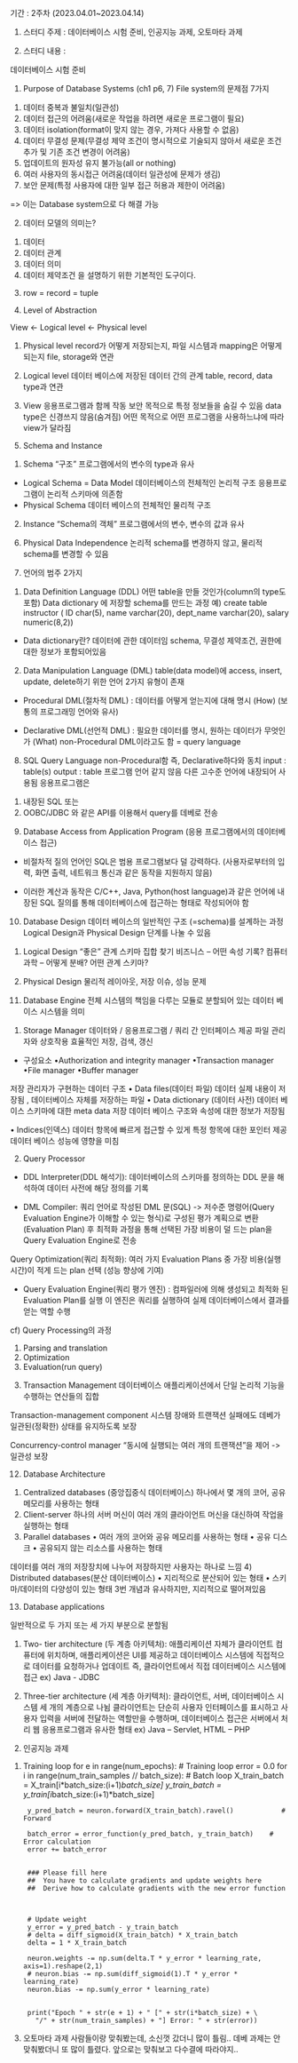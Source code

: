 기간 : 2주차 (2023.04.01~2023.04.14)
1. 스터디 주제 : 데이터베이스 시험 준비, 인공지능 과제, 오토마타 과제

2. 스터디 내용 : 

데이터베이스 시험 준비

1. Purpose of Database Systems (ch1 p6, 7)
File system의 문제점 7가지
1) 데이터 중복과 불일치(일관성)
2) 데이터 접근의 어려움(새로운 작업을 하려면 새로운 프로그램이 필요)
3) 데이터 isolation(format이 맞지 않는 경우, 가져다 사용할 수 없음)
4) 데이터 무결성 문제(무결성 제약 조건이 명시적으로 기술되지 않아서 새로운 조건 추가 및 기존 조건 변경이 어려움)
5) 업데이트의 원자성 유지 불가능(all or nothing)
6) 여러 사용자의 동시접근 어려움(데이터 일관성에 문제가 생김) 
7) 보안 문제(특정 사용자에 대한 일부 접근 허용과 제한이 어려움)

 => 이는 Database system으로 다 해결 가능

2. 데이터 모델의 의미는?
1) 데이터
2) 데이터 관계
3) 데이터 의미
4) 데이터 제약조건 
을 설명하기 위한 기본적인 도구이다.

3. row 
  = record 
  = tuple 

4. Level of Abstraction

View <- Logical level <- Physical level
1) Physical level
record가 어떻게 저장되는지, 파일 시스템과 mapping은 어떻게 되는지
file, storage와 연관

2) Logical level
데이터 베이스에 저장된 데이터 간의 관계
table, record, data type과 연관

3) View
응용프로그램과 함께 작동
보안 목적으로 특정 정보들을 숨길 수 있음
data type은 신경쓰지 않음(숨겨짐)
어떤 목적으로 어떤 프로그램을 사용하느냐에 따라 view가 달라짐

5. Schema and Instance 
1) Schema 
 “구조”
 프로그램에서의 변수의 type과 유사

 - Logical Schema 
 = Data Model
 데이터베이스의 전체적인 논리적 구조
 응용프로그램이 논리적 스키마에 의존함
 - Physical Schema 
 데이터 베이스의 전체적인 물리적 구조 

2) Instance 
 “Schema의 객체”
 프로그램에서의 변수, 변수의 값과 유사


6. Physical Data Independence
논리적 schema를 변경하지 않고, 물리적 schema를 변경할 수 있음

7. 언어의 범주 2가지

1) Data Definition Language (DDL) 
어떤 table을 만들 것인가(column의 type도 포함)
Data dictionary 에 저장할 schema를 만드는 과정
예) create table instructor (
ID char(5), name varchar(20), dept_name varchar(20), salary numeric(8,2)) 

- Data dictionary란?
데이터에 관한 데이터임
schema, 무결성 제약조건, 권한에 대한 정보가 포함되어있음

2) Data Manipulation Language (DML) 
table(data model)에 access, insert, update, delete하기 위한 언어
2가지 유형이 존재
 - Procedural DML(절차적 DML) 
  : 데이터를 어떻게 얻는지에 대해 명시 (How)
   (보통의 프로그래밍 언어와 유사)

- Declarative DML(선언적 DML) 
   : 필요한 데이터를 명시, 원하는 데이터가 무엇인가 (What)
    non-Procedural DML이라고도 함
    = query language

8.  SQL Query Language 
non-Procedural함 즉, Declarative하다와 동치
input : table(s) 
output : table
프로그램 언어 같지 않음
다른 고수준 언어에 내장되어 사용됨
응용프로그램은 
1) 내장된 SQL
또는
2) OOBC/JDBC 와 같은 API를 이용해서 query를 데베로 전송

9. Database Access from Application Program
(응용 프로그램에서의 데이터베이스 접근)

- 비절차적 질의 언어인 SQL은 범용 프로그램보다 덜 강력하다.
(사용자로부터의 입력, 화면 출력, 네트워크 통신과 같은 동작을 지원하지 않음)

- 이러한 계산과 동작은 C/C++, Java, Python(host language)과 같은 언어에 내장된 SQL 질의를 통해 데이터베이스에 접근하는 형태로 작성되어야 함


10. Database Design
데이터 베이스의 일반적인 구조 (=schema)를 설계하는 과정
Logical Design과 Physical Design 단계를 나눌 수 있음

1) Logical Design
“좋은” 관계 스키마 집합 찾기
비즈니스 – 어떤 속성 기록?
컴퓨터과학 – 어떻게 분배? 어떤 관계 스키마?

2) Physical Design 
물리적 레이아웃, 저장 이슈, 성능 문제

11. Database Engine 
전체 시스템의 책임을 다루는 모듈로 분할되어 있는 데이터 베이스 시스템을 의미

1) Storage Manager 
데이터와 / 응용프로그램 / 쿼리 간 인터페이스 제공
파일 관리자와 상호작용
효율적인 저장, 검색, 갱신

- 구성요소 
•Authorization and integrity manager 
•Transaction manager 
•File manager 
•Buffer manager 

저장 관리자가 구현하는 데이터 구조 
• Data files(데이터 파일) 
데이터 실제 내용이 저장됨 , 데이터베이스 자체를 저장하는 파일
• Data dictionary (데이터 사전)
데이터 베이스 스키마에 대한 meta data 저장
데이터 베이스 구조와 속성에 대한 정보가 저장됨

• Indices(인덱스) 
데이터 항목에 빠르게 접근할 수 있게 
특정 항목에 대한 포인터 제공
데이터 베이스 성능에 영향을 미침

2) Query Processor 
- DDL Interpreter(DDL 해석기):
데이터베이스의 스키마를 정의하는 DDL 문을 해석하여 데이터 사전에 해당 정의를 기록

- DML Compiler: 
쿼리 언어로 작성된 DML 문(SQL) ->  저수준 명령어(Query Evaluation Engine가 이해할 수 있는 형식)로 구성된 평가 계획으로 변환(Evaluation Plan) 후 최적화 과정을 통해 선택된 가장 비용이 덜 드는 plan을 Query Evaluation Engine로 전송

Query Optimization(쿼리 최적화): 
여러 가지 Evaluation Plans 중 가장 비용(실행 시간)이 적게 드는 plan 선택 (성능 향상에 기여)

- Query Evaluation Engine(쿼리 평가 엔진) :
컴파일러에 의해 생성되고 최적화 된 Evaluation Plan를 실행 
이 엔진은 쿼리를 실행하여 실제 데이터베이스에서 결과를 얻는 역할 수행


cf) Query Processing의 과정
1. Parsing and translation 
2. Optimization
3. Evaluation(run query)
 
3) Transaction Management 
데이터베이스 애플리케이션에서 단일 논리적 기능을 수행하는 연산들의 집합

Transaction-management component 
시스템 장애와 트랜잭션 실패에도 데베가 일관된(정확한) 상태를 유지하도록 보장

Concurrency-control manager 
“동시에 실행되는 여러 개의 트랜잭션”을 제어 -> 일관성 보장

12. Database Architecture 
1) Centralized databases (중앙집중식 데이터베이스)
하나에서 몇 개의 코어, 공유 메모리를 사용하는 형태
2) Client-server
 하나의 서버 머신이 여러 개의 클라이언트 머신을 대신하여 작업을 실행하는 형태
3) Parallel databases 
• 여러 개의 코어와 공유 메모리를 사용하는 형태
• 공유 디스크
• 공유되지 않는 리소스를 사용하는 형태

데이터를 여러 개의 저장장치에 나누어 저장하지만 사용자는 하나로 느낌
4) Distributed databases(분산 데이터베이스)
• 지리적으로 분산되어 있는 형태
• 스키마/데이터의 다양성이 있는 형태
3번 개념과 유사하지만, 지리적으로 떨어져있음 

13. Database applications

일반적으로 두 가지 또는 세 가지 부분으로 분할됨

1) Two- tier architecture (두 계층 아키텍처): 
애플리케이션 자체가 클라이언트 컴퓨터에 위치하며,
애플리케이션은 UI를 제공하고 
데이터베이스 시스템에 직접적으로 데이터를 요청하거나 업데이트
즉, 클라이언트에서 직접 데이터베이스 시스템에 접근
ex) Java - JDBC

2) Three-tier architecture (세 계층 아키텍처): 
클라이언트, 서버, 데이터베이스 시스템 세 개의 계층으로 나뉨
클라이언트는 단순히 사용자 인터페이스를 표시하고 
사용자 입력을 서버에 전달하는 역할만을 수행하며, 
데이터베이스 접근은 서버에서 처리
웹 응용프로그램과 유사한 형태
ex) Java – Servlet, HTML – PHP

2. 인공지능 과제

1) Training loop
for e in range(num_epochs):                                         # Training loop
    error = 0.0
    for i in range(num_train_samples // batch_size):                  # Batch loop
        X_train_batch = X_train[i*batch_size:(i+1)*batch_size]
        y_train_batch = y_train[i*batch_size:(i+1)*batch_size]

        y_pred_batch = neuron.forward(X_train_batch).ravel()            # Forward

        batch_error = error_function(y_pred_batch, y_train_batch)    # Error calculation
        error += batch_error
        
        
        ### Please fill here
        ##  You have to calculate gradients and update weights here
        ##  Derive how to calculate gradients with the new error function



        # Update weight
        y_error = y_pred_batch - y_train_batch
        # delta = diff_sigmoid(X_train_batch) * X_train_batch
        delta = 1 * X_train_batch

        neuron.weights -= np.sum(delta.T * y_error * learning_rate, axis=1).reshape(2,1)
        # neuron.bias -= np.sum(diff_sigmoid(1).T * y_error * learning_rate)
        neuron.bias -= np.sum(y_error * learning_rate)
        
        
        print("Epoch " + str(e + 1) + " [" + str(i*batch_size) + \
          "/" + str(num_train_samples) + "] Error: " + str(error))


3. 오토마타 과제
사람들이랑 맞춰봤는데, 소신껏 갔더니 많이 틀림..
데베 과제는 안 맞춰봤더니 또 많이 틀렸다.
앞으로는 맞춰보고 다수결에 따라야지.. 